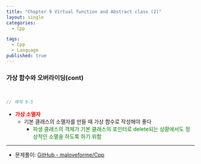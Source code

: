 ```yaml
---
title: "Chapter 9 Virtual function and Abstract class (2)"
layout: single
categories:
  - Cpp

tags:
  - Cpp
  - Language
published: true
---
```


### 가상 함수와 오버라이딩(cont)

<br>

```cpp
// 예제 9-5

```



- <span style = "color:red">**가상 소멸자**</span>
  - 기본 클래스의 소멸자를 만들 때 가상 함수로 작성해야 좋다
    - <span style = "color:green">파생 클래스의 객체가 기본 클래스의 포인터로 delete되는 상황에서도 정상적인 소멸을 하도록 하기 위함</span>

---

- 문제풀이: [GitHub - maloveforme/Cpp](https://github.com/maloveforme/Cpp)
